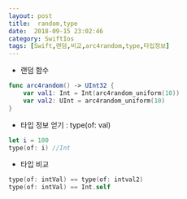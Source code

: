 ```yaml
---
layout: post
title:  random,type
date:  2018-09-15 23:02:46
category: SwiftIos
tags: [Swift,랜덤,비교,arc4random,type,타입정보]
---
```


* 랜덤 함수

```swift
func arc4random() -> UInt32 {
    var val1: Int = Int(arc4random_uniform(10))
    var val2: UInt = arc4random_uniform(10)
}
```



* 타입 정보 얻기 : type(of: val)

```swift
let i = 100
type(of: i) //Int
```



* 타입 비교

```swift
type(of: intVal) == type(of: intval2)
type(of: intVal) == Int.self
```

